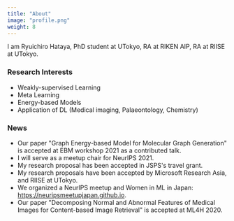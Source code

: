 ```yaml
---
title: "About"
image: "profile.png"
weight: 8
---
```


I am Ryuichiro Hataya, PhD student at UTokyo, RA at RIKEN AIP, RA at RIISE at UTokyo.

### Research Interests

* Weakly-supervised Learning
* Meta Learning
* Energy-based Models
* Application of DL (Medical imaging, Palaeontology, Chemistry)

### News
 
 * Our paper "Graph Energy-based Model for Molecular Graph Generation" is accepted at EBM workshop 2021 as a contributed talk.
* I will serve as a meetup chair for NeurIPS 2021.
* My research proposal has been accepted in JSPS's travel grant.
* My research proposals have been accepted by Microsoft Research Asia, and RIISE at UTokyo.
* We organized a NeurIPS meetup and Women in ML in Japan: https://neuripsmeetupjapan.github.io.
* Our paper "Decomposing Normal and Abnormal Features of Medical Images for Content-based Image Retrieval" is accepted at ML4H 2020.